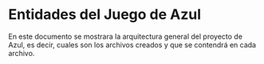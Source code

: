 # Entidades del Juego de Azul

En este documento se mostrara la arquitectura general del proyecto de Azul, es decir, cuales son los archivos creados y que se contendrá en cada archivo.
